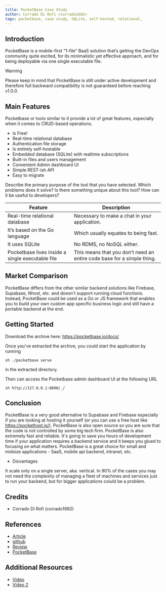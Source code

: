 ```yaml
---
title: PocketBase Case Study
author: Corrado Di Rofi <corrado1982>
tags: pocketbase, case study, SQLite, self-hosted, relational,
---
```


## Introduction

PocketBase is a mobile-first “1-file” BaaS solution that’s getting the DevOps community quite excited,
for its minimalistic yet effective approach, and for being deployable via one single executable file.

> [!WARNING]
> Please keep in mind that PocketBase is still under active development
> and therefore full backward compatibility is not guaranteed before reaching v1.0.0.

## Main Features

Pocketbase or tools similar to it provide a lot of great features,
especially when it comes to CRUD-based operations.

- Is Free!
- Real-time relational database
- Authentication file storage
- Is entirely self-hostable
- Embedded database (SQLite) with realtime subscriptions
- Built-in files and users management
- Convenient Admin dashboard UI
- Simple REST-ish API
- Easy to migrate

Describe the primary purpose of the tool that you have selected. Which problems does it solve? Is there something unique about this tool? How can it be useful to developers?

| Feature                                          | Description                                                            |
| ------------------------------------------------ | ---------------------------------------------------------------------- |
| Real-time relational database                    | Necessary to make a chat in your application.                          |
| It’s based on the Go language                    | Which usually equates to being fast.                                   |
| It uses SQLite                                   | No RDMS, no NoSQL either.                                              |
| Pocketbase lives inside a single executable file | This means that you don’t need an entire code base for a simple thing. |

## Market Comparison

PocketBase differs from the other similar backend solutions like Firebase, Supabase, Nhost, etc. and doesn't support running cloud functions.
Instead, PocketBase could be used as a Go or JS framework that enables you to build your own custom app specific business logic and still have a portable backend at the end.

## Getting Started

Download the archive here: https://pocketbase.io/docs/

Once you've extracted the archive, you could start the application by running

```sh ./pocketbase serve```

in the extracted directory.

Then can access the Pocketbase admin dashboard UI at the following URL

```sh http://127.0.0.1:8090/_/ ```

## Conclusion

PocketBase is a very good alternative to Supabase and Firebase especially if you are looking at hosting it yourself (or you can use a free host like https://pockethost.io/). PocketBase is also open source so you are sure that the code is not controlled by some big tech firm. PocketBase is also extremely fast and reliable. It's going to save you hours of development time if your application requires a backend service and it keeps you glued to focusing on what matters. PocketBase is a great choice for small and midsize applications - SaaS, mobile api backend, intranet, etc.

- Disvantages

It scale only on a single server, aka. vertical. In 90% of the cases you may not need the complexity of managing a fleet of machines and services just to run your backend, but for bigger applications coiuld be a problem.

## Credits

- Corrado Di Rofi (corrado1982)

## References

- [Article](https://javascript.plainenglish.io/you-dont-have-to-code-your-own-backends-anymore-try-pocketbase-instead-70924fe45040)
- [github](https://github.com/pocketbase/pocketbase)
- [Review](https://www.sitepoint.com/best-backend-as-a-service-baas-in-2023/)
- [PocketBase](https://pocketbase.io/faq/)

## Additional Resources

- [Video](https://www.youtube.com/watch?v=HlA3Pl8YkRg)
- [Video 2](https://www.youtube.com/watch?v=Wqy3PBEglXQ)
